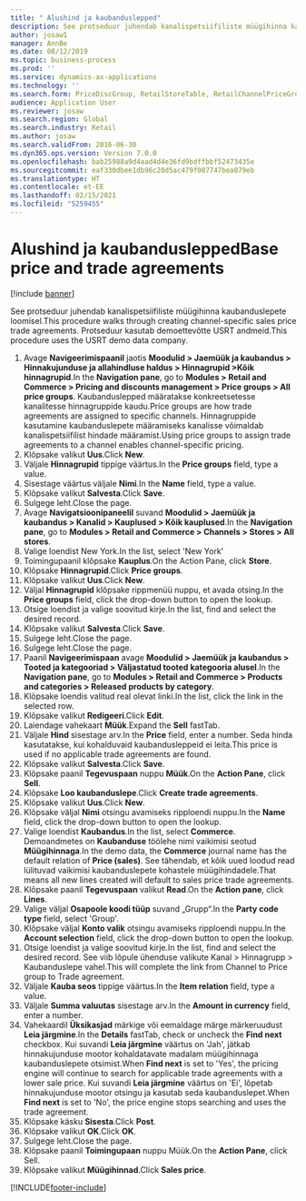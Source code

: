 ```yaml
---
title: " Alushind ja kaubanduslepped"
description: See protseduur juhendab kanalispetsiifiliste müügihinna kaubanduslepete loomisel.
author: josaw1
manager: AnnBe
ms.date: 08/12/2019
ms.topic: business-process
ms.prod: ''
ms.service: dynamics-ax-applications
ms.technology: ''
ms.search.form: PriceDiscGroup, RetailStoreTable, RetailChannelPriceGroup, EcoResProductDetailsExtended, PriceDiscAdmTable, PriceDiscAdm
audience: Application User
ms.reviewer: josaw
ms.search.region: Global
ms.search.industry: Retail
ms.author: josaw
ms.search.validFrom: 2016-06-30
ms.dyn365.ops.version: Version 7.0.0
ms.openlocfilehash: bab25988a9d4aad4d4e36fd9bdffbbf52473435e
ms.sourcegitcommit: eaf330dbee1db96c20d5ac479f007747bea079eb
ms.translationtype: HT
ms.contentlocale: et-EE
ms.lasthandoff: 02/15/2021
ms.locfileid: "5259455"
---
```

# <a name="base-price-and-trade-agreements"></a><span data-ttu-id="91b54-103"> Alushind ja kaubanduslepped</span><span class="sxs-lookup"><span data-stu-id="91b54-103">Base price and trade agreements</span></span>

[!include [banner](../includes/banner.md)]

<span data-ttu-id="91b54-104">See protseduur juhendab kanalispetsiifiliste müügihinna kaubanduslepete loomisel.</span><span class="sxs-lookup"><span data-stu-id="91b54-104">This procedure walks through creating channel-specific sales price trade agreements.</span></span> <span data-ttu-id="91b54-105">Protseduur kasutab demoettevõtte USRT andmeid.</span><span class="sxs-lookup"><span data-stu-id="91b54-105">This procedure uses the USRT demo data company.</span></span>

1. <span data-ttu-id="91b54-106">Avage **Navigeerimispaanil** jaotis **Moodulid > Jaemüük ja kaubandus > Hinnakujunduse ja allahindluse haldus > Hinnagrupid >Kõik hinnagrupid**.</span><span class="sxs-lookup"><span data-stu-id="91b54-106">In the **Navigation pane**, go to **Modules > Retail and Commerce > Pricing and discounts management > Price groups > All price groups**.</span></span> <span data-ttu-id="91b54-107">Kaubanduslepped määratakse konkreetsetesse kanalitesse hinnagruppide kaudu.</span><span class="sxs-lookup"><span data-stu-id="91b54-107">Price groups are how trade agreements are assigned to specific channels.</span></span> <span data-ttu-id="91b54-108">Hinnagruppide kasutamine kaubanduslepete määramiseks kanalisse võimaldab kanalispetsiifilist hindade määramist.</span><span class="sxs-lookup"><span data-stu-id="91b54-108">Using price groups to assign trade agreements to a channel enables channel-specific pricing.</span></span>  
2. <span data-ttu-id="91b54-109">Klõpsake valikut **Uus**.</span><span class="sxs-lookup"><span data-stu-id="91b54-109">Click **New**.</span></span>
3. <span data-ttu-id="91b54-110">Väljale **Hinnagrupid** tippige väärtus.</span><span class="sxs-lookup"><span data-stu-id="91b54-110">In the **Price groups** field, type a value.</span></span>
4. <span data-ttu-id="91b54-111">Sisestage väärtus väljale **Nimi**.</span><span class="sxs-lookup"><span data-stu-id="91b54-111">In the **Name** field, type a value.</span></span>
5. <span data-ttu-id="91b54-112">Klõpsake valikut **Salvesta**.</span><span class="sxs-lookup"><span data-stu-id="91b54-112">Click **Save**.</span></span>
6. <span data-ttu-id="91b54-113">Sulgege leht.</span><span class="sxs-lookup"><span data-stu-id="91b54-113">Close the page.</span></span>
7. <span data-ttu-id="91b54-114">Avage **Navigatsioonipaneelil** suvand **Moodulid > Jaemüük ja kaubandus > Kanalid > Kauplused > Kõik kauplused**.</span><span class="sxs-lookup"><span data-stu-id="91b54-114">In the **Navigation pane**, go to **Modules > Retail and Commerce > Channels > Stores > All stores**.</span></span>
8. <span data-ttu-id="91b54-115">Valige loendist New York.</span><span class="sxs-lookup"><span data-stu-id="91b54-115">In the list, select 'New York'</span></span>
9. <span data-ttu-id="91b54-116">Toimingupaanil klõpsake **Kauplus**.</span><span class="sxs-lookup"><span data-stu-id="91b54-116">On the Action Pane, click **Store**.</span></span>
10. <span data-ttu-id="91b54-117">Klõpsake **Hinnagrupid**.</span><span class="sxs-lookup"><span data-stu-id="91b54-117">Click **Price groups**.</span></span>
11. <span data-ttu-id="91b54-118">Klõpsake valikut **Uus**.</span><span class="sxs-lookup"><span data-stu-id="91b54-118">Click **New**.</span></span>
12. <span data-ttu-id="91b54-119">Väljal **Hinnagrupid** klõpsake rippmenüü nuppu, et avada otsing.</span><span class="sxs-lookup"><span data-stu-id="91b54-119">In the **Price groups** field, click the drop-down button to open the lookup.</span></span>
13. <span data-ttu-id="91b54-120">Otsige loendist ja valige soovitud kirje.</span><span class="sxs-lookup"><span data-stu-id="91b54-120">In the list, find and select the desired record.</span></span>
14. <span data-ttu-id="91b54-121">Klõpsake valikut **Salvesta**.</span><span class="sxs-lookup"><span data-stu-id="91b54-121">Click **Save**.</span></span>
15. <span data-ttu-id="91b54-122">Sulgege leht.</span><span class="sxs-lookup"><span data-stu-id="91b54-122">Close the page.</span></span>
16. <span data-ttu-id="91b54-123">Sulgege leht.</span><span class="sxs-lookup"><span data-stu-id="91b54-123">Close the page.</span></span>
17. <span data-ttu-id="91b54-124">Paanil **Navigeerimispaan** avage **Moodulid > Jaemüük ja kaubandus > Tooted ja kategooriad > Väljastatud tooted kategooria alusel**.</span><span class="sxs-lookup"><span data-stu-id="91b54-124">In the **Navigation pane**, go to **Modules > Retail and Commerce > Products and categories > Released products by category**.</span></span>
18. <span data-ttu-id="91b54-125">Klõpsake loendis valitud real olevat linki.</span><span class="sxs-lookup"><span data-stu-id="91b54-125">In the list, click the link in the selected row.</span></span>
19. <span data-ttu-id="91b54-126">Klõpsake valikut **Redigeeri**.</span><span class="sxs-lookup"><span data-stu-id="91b54-126">Click **Edit**.</span></span>
20. <span data-ttu-id="91b54-127">Laiendage vahekaart **Müük**.</span><span class="sxs-lookup"><span data-stu-id="91b54-127">Expand the **Sell** fastTab.</span></span>
21. <span data-ttu-id="91b54-128">Väljale **Hind** sisestage arv.</span><span class="sxs-lookup"><span data-stu-id="91b54-128">In the **Price** field, enter a number.</span></span> <span data-ttu-id="91b54-129">Seda hinda kasutatakse, kui kohalduvaid kaubandusleppeid ei leita.</span><span class="sxs-lookup"><span data-stu-id="91b54-129">This price is used if no applicable trade agreements are found.</span></span>  
22. <span data-ttu-id="91b54-130">Klõpsake valikut **Salvesta**.</span><span class="sxs-lookup"><span data-stu-id="91b54-130">Click **Save**.</span></span>
23. <span data-ttu-id="91b54-131">Klõpsake paanil **Tegevuspaan** nuppu **Müük**.</span><span class="sxs-lookup"><span data-stu-id="91b54-131">On the **Action Pane**, click **Sell**.</span></span>
24. <span data-ttu-id="91b54-132">Klõpsake **Loo kaubanduslepe**.</span><span class="sxs-lookup"><span data-stu-id="91b54-132">Click **Create trade agreements**.</span></span>
25. <span data-ttu-id="91b54-133">Klõpsake valikut **Uus**.</span><span class="sxs-lookup"><span data-stu-id="91b54-133">Click **New**.</span></span>
26. <span data-ttu-id="91b54-134">Klõpsake väljal **Nimi** otsingu avamiseks ripploendi nuppu.</span><span class="sxs-lookup"><span data-stu-id="91b54-134">In the **Name** field, click the drop-down button to open the lookup.</span></span>
27. <span data-ttu-id="91b54-135">Valige loendist **Kaubandus**.</span><span class="sxs-lookup"><span data-stu-id="91b54-135">In the list, select **Commerce**.</span></span> <span data-ttu-id="91b54-136">Demoandmetes on **Kaubanduse** töölehe nimi vaikimisi seotud **Müügihinnaga**.</span><span class="sxs-lookup"><span data-stu-id="91b54-136">In the demo data, the **Commerce** journal name has the default relation of **Price (sales)**.</span></span> <span data-ttu-id="91b54-137">See tähendab, et kõik uued loodud read lülituvad vaikimisi kaubanduslepete kohastele müügihindadele.</span><span class="sxs-lookup"><span data-stu-id="91b54-137">That means all new lines created will default to sales price trade agreements.</span></span>  
28. <span data-ttu-id="91b54-138">Klõpsake paanil **Tegevuspaan** valikut **Read**.</span><span class="sxs-lookup"><span data-stu-id="91b54-138">On the **Action pane**, click **Lines**.</span></span>
29. <span data-ttu-id="91b54-139">Valige väljal **Osapoole koodi tüüp** suvand „Grupp“.</span><span class="sxs-lookup"><span data-stu-id="91b54-139">In the **Party code type** field, select 'Group'.</span></span>
30. <span data-ttu-id="91b54-140">Klõpsake väljal **Konto valik** otsingu avamiseks ripploendi nuppu.</span><span class="sxs-lookup"><span data-stu-id="91b54-140">In the **Account selection** field, click the drop-down button to open the lookup.</span></span>
31. <span data-ttu-id="91b54-141">Otsige loendist ja valige soovitud kirje.</span><span class="sxs-lookup"><span data-stu-id="91b54-141">In the list, find and select the desired record.</span></span> <span data-ttu-id="91b54-142">See viib lõpule ühenduse valikute Kanal > Hinnagrupp > Kaubanduslepe vahel.</span><span class="sxs-lookup"><span data-stu-id="91b54-142">This will complete the link from Channel to Price group to Trade agreement.</span></span>  
32. <span data-ttu-id="91b54-143">Väljale **Kauba seos** tippige väärtus.</span><span class="sxs-lookup"><span data-stu-id="91b54-143">In the **Item relation** field, type a value.</span></span>
33. <span data-ttu-id="91b54-144">Väljale **Summa valuutas** sisestage arv.</span><span class="sxs-lookup"><span data-stu-id="91b54-144">In the **Amount in currency** field, enter a number.</span></span>
34. <span data-ttu-id="91b54-145">Vahekaardil **Üksikasjad** märkige või eemaldage märge märkeruudust **Leia järgmine**.</span><span class="sxs-lookup"><span data-stu-id="91b54-145">In the **Details** fastTab, check or uncheck the **Find next** checkbox.</span></span> <span data-ttu-id="91b54-146">Kui suvandi **Leia järgmine** väärtus on 'Jah', jätkab hinnakujunduse mootor kohaldatavate madalam müügihinnaga kaubanduslepete otsimist.</span><span class="sxs-lookup"><span data-stu-id="91b54-146">When **Find next** is set to 'Yes', the pricing engine will continue to search for applicable trade agreements with a lower sale price.</span></span> <span data-ttu-id="91b54-147">Kui suvandi **Leia järgmine** väärtus on 'Ei', lõpetab hinnakujunduse mootor otsingu ja kasutab seda kaubanduslepet.</span><span class="sxs-lookup"><span data-stu-id="91b54-147">When **Find next** is set to 'No', the price engine stops searching and uses the trade agreement.</span></span>  
35. <span data-ttu-id="91b54-148">Klõpsake käsku **Sisesta**.</span><span class="sxs-lookup"><span data-stu-id="91b54-148">Click **Post**.</span></span>
36. <span data-ttu-id="91b54-149">Klõpsake valikut **OK**.</span><span class="sxs-lookup"><span data-stu-id="91b54-149">Click **OK**.</span></span>
37. <span data-ttu-id="91b54-150">Sulgege leht.</span><span class="sxs-lookup"><span data-stu-id="91b54-150">Close the page.</span></span>
38. <span data-ttu-id="91b54-151">Klõpsake paanil **Toimingupaan** nuppu Müük.</span><span class="sxs-lookup"><span data-stu-id="91b54-151">On the **Action Pane**, click Sell.</span></span>
39. <span data-ttu-id="91b54-152">Klõpsake valikut **Müügihinnad**.</span><span class="sxs-lookup"><span data-stu-id="91b54-152">Click **Sales price**.</span></span>



[!INCLUDE[footer-include](../../includes/footer-banner.md)]